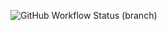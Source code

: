 ![GitHub Workflow Status (branch)](https://img.shields.io/github/actions/workflow/status/40582229/seMethods/main.yml?branch=master)
